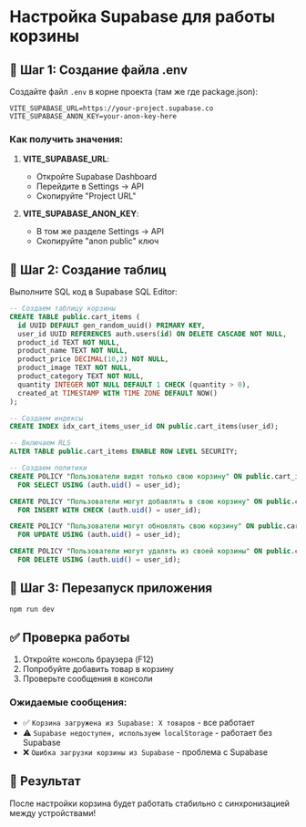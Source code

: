 # Настройка Supabase для работы корзины

## 🔧 Шаг 1: Создание файла .env

Создайте файл `.env` в корне проекта (там же где package.json):

```env
VITE_SUPABASE_URL=https://your-project.supabase.co
VITE_SUPABASE_ANON_KEY=your-anon-key-here
```

### Как получить значения:

1. **VITE_SUPABASE_URL**: 
   - Откройте Supabase Dashboard
   - Перейдите в Settings → API
   - Скопируйте "Project URL"

2. **VITE_SUPABASE_ANON_KEY**:
   - В том же разделе Settings → API
   - Скопируйте "anon public" ключ

## 🔧 Шаг 2: Создание таблиц

Выполните SQL код в Supabase SQL Editor:

```sql
-- Создаем таблицу корзины
CREATE TABLE public.cart_items (
  id UUID DEFAULT gen_random_uuid() PRIMARY KEY,
  user_id UUID REFERENCES auth.users(id) ON DELETE CASCADE NOT NULL,
  product_id TEXT NOT NULL,
  product_name TEXT NOT NULL,
  product_price DECIMAL(10,2) NOT NULL,
  product_image TEXT NOT NULL,
  product_category TEXT NOT NULL,
  quantity INTEGER NOT NULL DEFAULT 1 CHECK (quantity > 0),
  created_at TIMESTAMP WITH TIME ZONE DEFAULT NOW()
);

-- Создаем индексы
CREATE INDEX idx_cart_items_user_id ON public.cart_items(user_id);

-- Включаем RLS
ALTER TABLE public.cart_items ENABLE ROW LEVEL SECURITY;

-- Создаем политики
CREATE POLICY "Пользователи видят только свою корзину" ON public.cart_items
  FOR SELECT USING (auth.uid() = user_id);

CREATE POLICY "Пользователи могут добавлять в свою корзину" ON public.cart_items
  FOR INSERT WITH CHECK (auth.uid() = user_id);

CREATE POLICY "Пользователи могут обновлять свою корзину" ON public.cart_items
  FOR UPDATE USING (auth.uid() = user_id);

CREATE POLICY "Пользователи могут удалять из своей корзины" ON public.cart_items
  FOR DELETE USING (auth.uid() = user_id);
```

## 🔧 Шаг 3: Перезапуск приложения

```bash
npm run dev
```

## ✅ Проверка работы

1. Откройте консоль браузера (F12)
2. Попробуйте добавить товар в корзину
3. Проверьте сообщения в консоли

### Ожидаемые сообщения:
- ✅ `Корзина загружена из Supabase: X товаров` - все работает
- ⚠️ `Supabase недоступен, используем localStorage` - работает без Supabase
- ❌ `Ошибка загрузки корзины из Supabase` - проблема с Supabase

## 🎯 Результат

После настройки корзина будет работать стабильно с синхронизацией между устройствами!
